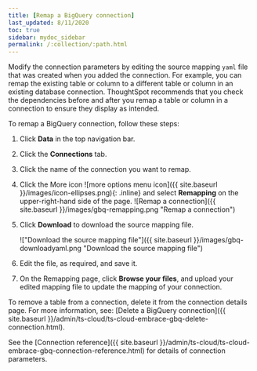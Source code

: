 ```yaml
---
title: [Remap a BigQuery connection]
last_updated: 8/11/2020
toc: true
sidebar: mydoc_sidebar
permalink: /:collection/:path.html
---
```


Modify the connection parameters by editing the source mapping <code>yaml</code> file that was created when you added the connection. For example, you can remap the existing table or column to a different table or column in an existing database connection. ThoughtSpot recommends that you check the dependencies before and after you remap a table or column in a connection to ensure they display as intended.

To remap a BigQuery connection, follow these steps:

1. Click **Data** in the top navigation bar.

2. Click the **Connections** tab.

3. Click the name of the connection you want to remap.

4. Click the More icon ![more options menu icon]({{ site.baseurl }}/images/icon-ellipses.png){: .inline} and select **Remapping** on the upper-right-hand side of the page.
   ![Remap a connection]({{ site.baseurl }}/images/gbq-remapping.png "Remap a connection")

5. Click **Download** to download the source mapping file.

   !["Download the source mapping file"]({{ site.baseurl }}/images/gbq-downloadyaml.png "Download the source mapping file")

6. Edit the file, as required, and save it.
<!--   ![Edit the yaml file]({{ site.baseurl }}/images/gbq-yaml.png "Edit the yaml file") -->

7. On the Remapping page, click **Browse your files**, and upload your edited mapping file to update the mapping of your connection.


To remove a table from a connection, delete it from the connection details page. For more information, see: [Delete a BigQuery connection]({{ site.baseurl }}/admin/ts-cloud/ts-cloud-embrace-gbq-delete-connection.html).

See the [Connection reference]({{ site.baseurl }}/admin/ts-cloud/ts-cloud-embrace-gbq-connection-reference.html) for details of connection parameters.
